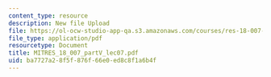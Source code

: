 ```yaml
---
content_type: resource
description: New file Upload
file: https://ol-ocw-studio-app-qa.s3.amazonaws.com/courses/res-18-007-calculus-revisited-multivariable-calculus-fall-2011/ba7727a28f5f876f66e0ed8c8f1a6b4f_MITRES_18_007_partV_lec07.pdf
file_type: application/pdf
resourcetype: Document
title: MITRES_18_007_partV_lec07.pdf
uid: ba7727a2-8f5f-876f-66e0-ed8c8f1a6b4f
---
```

